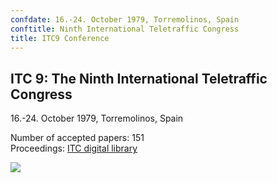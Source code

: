 ```yaml
---
confdate: 16.-24. October 1979, Torremolinos, Spain
conftitle: Ninth International Teletraffic Congress
title: ITC9 Conference
---
```


## ITC 9: The Ninth International Teletraffic Congress

16.-24. October 1979, Torremolinos, Spain

Number of accepted papers: 151<br/>
Proceedings: [ITC digital library](../itc-library/itc9.html)

![]({{site.baseurl}}/assets/Persistent/itc09-small.png)
